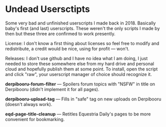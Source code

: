 # Undead Usersctipts
Some very bad and unfinished userscripts I made back in 2018. Basically baby's first (and last) userscripts. These weren't the only scripts I made by then but these three are confirmed to work presently.

License: I don't know a first thing about licenses so feel free to modify and redistribute, a credit would be nice, using for profit — won't.

Releases: I don't use github and I have no idea what I am doing, I just needed to store these somewhere else from my hard drive and personal cloud and hopefully publish them at some point. To install, open the script and click "raw", your userscript manager of choice should recognize it.

**derpibooru-forum-filter** — Spoilers forum topics with "NSFW" in title on Derpibooru (didn't implement it for all pages).

**derpibooru-upload-tag** — Fills in "safe" tag on new uploads on Derpibooru (doesn't always work).

**eqd-page-title-cleanup** — Retitles Equestria Daily's pages to be more convenient for bookmarking.
